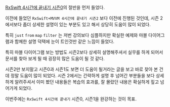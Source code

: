[RxSwift 4시간에 끝내기 시즌0](https://www.youtube.com/watch?v=w5Qmie-GbiA&list=PL03rJBlpwTaAh5zfc8KWALc3ADgugJwjq)의 절반을 먼저 들었다.

이전에 들었던 `RxSwift+MVVM 4시간에 끝내기 시즌2` 보다 이전에 진행된 것인데,
시즌 2에서보다 좀더 상세한 설명이 있는 부분도 있고 해서 상당히 도움이 많이 되었다.

특히 `just` `from` `map` `filter` 는 저번 강의보다 심플하지만 확실한 예제와 
마블 다이어그램과 함께한 설명 덕택에 눈이 트인것만 같은 느낌이 들었다.

특히 마블 다이어그램 보는 방법도 시즌2보다 상세히 설명해주셔서 
실무를 하게 되어서 문서를 찾아 보게 될 때 굉장히 많은 도움이 될 것 같다.

시즌2만 보지말고 시즌0과 시즌1도 보면 더 도움이 될거라는 글을 보고 바로 찾아 본 건데
정말 도움이 많이 되었다. 시즌 2에서는 간략하게 설명 후 넘어간 부분들을 보다 상세하게 알려주셔서
이미 봤던 내용들은 복습의 효과를, 잘 몰랐던 내용은 확실하게 짚고 넘어가게 되었다.

이번주에는 `RxSwift 4시간에 끝내기` 시즌0, 시즌1을 완강하는 것이 목표.